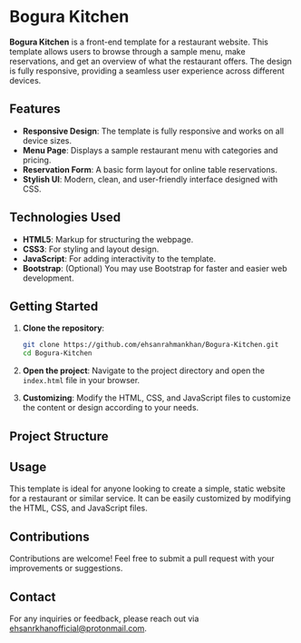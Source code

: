 # Bogura Kitchen

**Bogura Kitchen** is a front-end template for a restaurant website. This template allows users to browse through a sample menu, make reservations, and get an overview of what the restaurant offers. The design is fully responsive, providing a seamless user experience across different devices.

## Features

- **Responsive Design**: The template is fully responsive and works on all device sizes.
- **Menu Page**: Displays a sample restaurant menu with categories and pricing.
- **Reservation Form**: A basic form layout for online table reservations.
- **Stylish UI**: Modern, clean, and user-friendly interface designed with CSS.

## Technologies Used

- **HTML5**: Markup for structuring the webpage.
- **CSS3**: For styling and layout design.
- **JavaScript**: For adding interactivity to the template.
- **Bootstrap**: (Optional) You may use Bootstrap for faster and easier web development.

## Getting Started

1. **Clone the repository**:
    ```bash
    git clone https://github.com/ehsanrahmankhan/Bogura-Kitchen.git
    cd Bogura-Kitchen
    ```

2. **Open the project**:
    Navigate to the project directory and open the `index.html` file in your browser.

3. **Customizing**:
    Modify the HTML, CSS, and JavaScript files to customize the content or design according to your needs.

## Project Structure


## Usage

This template is ideal for anyone looking to create a simple, static website for a restaurant or similar service. It can be easily customized by modifying the HTML, CSS, and JavaScript files.

## Contributions

Contributions are welcome! Feel free to submit a pull request with your improvements or suggestions.

## Contact

For any inquiries or feedback, please reach out via [ehsanrkhanofficial@protonmail.com](mailto:ehsanrkhanofficial@protonmail.com).
